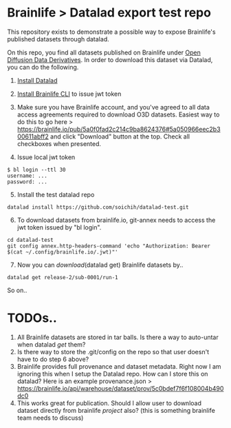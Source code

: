 # Brainlife > Datalad export test repo

This repository exists to demonstrate a possible way to expose Brainlife's published datasets through datalad.

On this repo, you find all datasets published on Brainlife under [Open Diffusion Data Derivatives](https://brainlife.io/pub/5a0f0fad2c214c9ba8624376). In order to download this dataset via Datalad, you can do the following.

1) [Install Datalad](http://docs.datalad.org/en/latest/gettingstarted.html)

2) [Install Brainlife CLI](https://brainlife.io/docs/cli/install/) to issue jwt token

3) Make sure you have Brainlife account, and you've agreed to all data access agreements required to download O3D datasets. Easiest way to do this to go here > https://brainlife.io/pub/5a0f0fad2c214c9ba8624376#5a050966eec2b300611abff2 and click "Download" button at the top. Check all checkboxes when presented.

4) Issue local jwt token

```
$ bl login --ttl 30
username: ...
password: ...
```

5) Install the test datalad repo

```
datalad install https://github.com/soichih/datalad-test.git
```

6) To download datasets from brainlife.io, git-annex needs to access the jwt token issued by "bl login".

```
cd datalad-test
git config annex.http-headers-command 'echo "Authorization: Bearer $(cat ~/.config/brainlife.io/.jwt)"'
```

7) Now you can *download*(datalad get) Brainlife datasets by..

```
datalad get release-2/sub-0001/run-1
```

So on..

# TODOs..

1) All Brainlife datasets are stored in tar balls. Is there a way to auto-untar when datalad *get* them?
2) Is there way to store the .git/config on the repo so that user doesn't have to do step 6 above?
3) Brainlife provides full provenance and dataset metadata. Right now I am ignoring this when I setup the Datalad repo. How can I store this on datalad? Here is an example provenance.json > https://brainlife.io/api/warehouse/dataset/prov/5c0bdef7f6f108004b490dc0
4) This works great for publication. Should I allow user to download dataset directly from brainlife *project* also? (this is something brainlife team needs to discuss)



